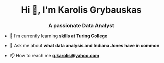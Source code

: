 <h1 align="center">Hi 👋, I'm Karolis Grybauskas</h1>
<h3 align="center">A passionate Data Analyst</h3>

- 🌱 I’m currently learning **skills at Turing College**

- 💬 Ask me about **what data analysis and Indiana Jones have in common**

- 📫 How to reach me **g.karolis@yahoo.com**
